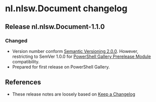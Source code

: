 ﻿# nl.nlsw.Document changelog

## Release nl.nlsw.Document-1.1.0

### Changed
- Version number conform [Semantic Versioning 2.0.0]. However,
  restricting to SemVer 1.0.0 for [PowerShell Gallery Prerelease Module] compatibility.
- Prepared for first release on PowerShell Gallery.

## References

[PowerShell Gallery Prerelease Module]: https://learn.microsoft.com/en-us/powershell/scripting/gallery/concepts/module-prerelease-support
[Semantic Versioning 2.0.0]: <https://semver.org/> "semver.org"
- These release notes are loosely based on [Keep a Changelog](https://keepachangelog.com/en/1.0.0/)
